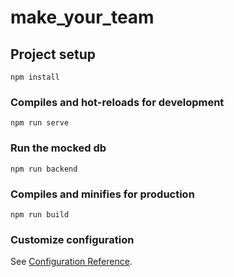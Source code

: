 # make_your_team

## Project setup
```
npm install
```

### Compiles and hot-reloads for development
```
npm run serve
```
### Run the mocked db 
```
npm run backend
```

### Compiles and minifies for production
```
npm run build
```

### Customize configuration
See [Configuration Reference](https://cli.vuejs.org/config/).
